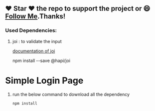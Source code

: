 #####
## :heart: Star :heart: the repo to support the project or :smile:[Follow Me](https://github.com/pedromassango).Thanks!
### Used Dependencies:
1. joi : to validate the input
    
    [documentation of joi](https://www.npmjs.com/package/@hapi/joi)
      
      npm install --save @hapi/joi
      
  
  
# Simple Login Page
1. run the below command to download all the dependency

       npm install

